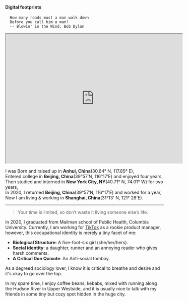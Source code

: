 
#### Digital footprints

````SAS
  How many roads must a man walk down
  Before you call him a man?
  -- Blowin' in the Wind, Bob Dylan
````

<iframe src="https://www.google.com/maps/d/u/0/embed?mid=1mipXeTROxyXGCO7-LrqIvDfRgNgKZrXU" width="560" height="412"></iframe>

I was Born and raised up in **Anhui, China**(30.64° N, 117.85° E),
<br>
Entered college in **Beijing, China**(39°57′N, 116°17′E) and enjoyed four years,
<br>
Then studied and interned in **New York City, NY**(40.71° N, 74.01° W) for two years,
<br>
In 2020, I returned **Beijing, China**(39°57′N, 116°17′E) and worked for a year,
<br>
Now I am living & working in **Shanghai, China**(31°13' N, 121° 28'E).
<hr>

> Your time is limited, so don’t waste it living someone else’s life.

In 2020, I graduated from Mailman school of Public Health, Columbia University. Currently, I am working for [TikTok](https://www.tiktok.com/) as a rookie product manager, however, this occupational identity is merely a tiny facet of me:
* **Biological Structure:** A five-foot-six girl (she/her/hers).
* **Social identity**: a daughter, runner and an annoying reader who gives harsh comments.
* **A Critical Don Quixote**: An Anti-social tomboy.

As a degreed sociology lover, I know it is critical to breathe and desire and it's okay to go over the top.

In my spare time, I enjoy coffee beans, kebabs, mixed with running along the Hudson River in Upper Westside, and it is usually nice to talk with my friends in some tiny but cozy spot hidden in the huge city.
